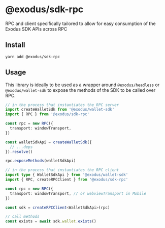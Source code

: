 # @exodus/sdk-rpc

RPC and client specifically tailored to allow for easy consumption of the Exodus SDK APIs across RPC

## Install

```
yarn add @exodus/sdk-rpc
```

## Usage

This library is ideally to be used as a wrapper around `@exodus/headless` or `@exodus/wallet-sdk` to expose the methods of the SDK to be called over RPC.

```ts
// in the process that instantiates the RPC server
import createWalletSdk from '@exodus/wallet-sdk'
import { RPC } from '@exodus/sdk-rpc'

const rpc = new RPC({
  transport: windowTransport,
})

const walletSdkApi = createWalletSdk({
  // ...deps
}).resolve()

rpc.exposeMethods(walletSdkApi)
```

```ts
// in the process that instantiates the RPC client
import type { WalletSdkApi } from '@exodus/wallet-sdk'
import { RPC, createRPCClient } from '@exodus/sdk-rpc'

const rpc = new RPC({
  transport: windowTransport, // or webviewTransport in Mobile
})

const sdk = createRPCClient<WalletSdkApi>(rpc)

// call methods
const exists = await sdk.wallet.exists()
```
